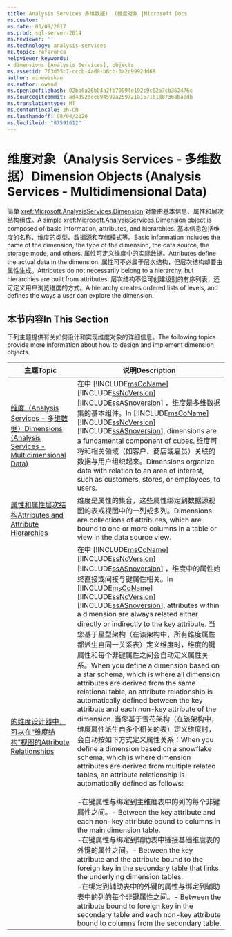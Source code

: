 ```yaml
---
title: Analysis Services 多维数据)  (维度对象 |Microsoft Docs
ms.custom: ''
ms.date: 03/09/2017
ms.prod: sql-server-2014
ms.reviewer: ''
ms.technology: analysis-services
ms.topic: reference
helpviewer_keywords:
- dimensions [Analysis Services], objects
ms.assetid: 7f3d55c7-cccb-4ad0-b6cb-3a2c9992dd68
author: minewiskan
ms.author: owend
ms.openlocfilehash: 02bb6a26b04a2fb79994e192c9c62a7cb362476c
ms.sourcegitcommit: ad4d92dce894592a259721a1571b1d8736abacdb
ms.translationtype: MT
ms.contentlocale: zh-CN
ms.lasthandoff: 08/04/2020
ms.locfileid: "87591612"
---
```

# <a name="dimension-objects-analysis-services---multidimensional-data"></a><span data-ttu-id="c915d-102">维度对象（Analysis Services - 多维数据）</span><span class="sxs-lookup"><span data-stu-id="c915d-102">Dimension Objects (Analysis Services - Multidimensional Data)</span></span>
  <span data-ttu-id="c915d-103">简单 <xref:Microsoft.AnalysisServices.Dimension> 对象由基本信息、属性和层次结构组成。</span><span class="sxs-lookup"><span data-stu-id="c915d-103">A simple <xref:Microsoft.AnalysisServices.Dimension> object is composed of basic information, attributes, and hierarchies.</span></span> <span data-ttu-id="c915d-104">基本信息包括维度的名称、维度的类型、数据源和存储模式等。</span><span class="sxs-lookup"><span data-stu-id="c915d-104">Basic information includes the name of the dimension, the type of the dimension, the data source, the storage mode, and others.</span></span> <span data-ttu-id="c915d-105">属性可定义维度中的实际数据。</span><span class="sxs-lookup"><span data-stu-id="c915d-105">Attributes define the actual data in the dimension.</span></span> <span data-ttu-id="c915d-106">属性可不必属于层次结构，但层次结构却要由属性生成。</span><span class="sxs-lookup"><span data-stu-id="c915d-106">Attributes do not necessarily belong to a hierarchy, but hierarchies are built from attributes.</span></span> <span data-ttu-id="c915d-107">层次结构不但可创建级别的有序列表，还可定义用户浏览维度的方式。</span><span class="sxs-lookup"><span data-stu-id="c915d-107">A hierarchy creates ordered lists of levels, and defines the ways a user can explore the dimension.</span></span>  
  
## <a name="in-this-section"></a><span data-ttu-id="c915d-108">本节内容</span><span class="sxs-lookup"><span data-stu-id="c915d-108">In This Section</span></span>  
 <span data-ttu-id="c915d-109">下列主题提供有关如何设计和实现维度对象的详细信息。</span><span class="sxs-lookup"><span data-stu-id="c915d-109">The following topics provide more information about how to design and implement dimension objects.</span></span>  
  
|<span data-ttu-id="c915d-110">主题</span><span class="sxs-lookup"><span data-stu-id="c915d-110">Topic</span></span>|<span data-ttu-id="c915d-111">说明</span><span class="sxs-lookup"><span data-stu-id="c915d-111">Description</span></span>|  
|-----------|-----------------|  
|[<span data-ttu-id="c915d-112">维度（Analysis Services - 多维数据）</span><span class="sxs-lookup"><span data-stu-id="c915d-112">Dimensions &#40;Analysis Services - Multidimensional Data&#41;</span></span>](dimensions-analysis-services-multidimensional-data.md)|<span data-ttu-id="c915d-113">在中 [!INCLUDE[msCoName](../../includes/msconame-md.md)] [!INCLUDE[ssNoVersion](../../includes/ssnoversion-md.md)] [!INCLUDE[ssASnoversion](../../includes/ssasnoversion-md.md)] ，维度是多维数据集的基本组件。</span><span class="sxs-lookup"><span data-stu-id="c915d-113">In [!INCLUDE[msCoName](../../includes/msconame-md.md)] [!INCLUDE[ssNoVersion](../../includes/ssnoversion-md.md)] [!INCLUDE[ssASnoversion](../../includes/ssasnoversion-md.md)], dimensions are a fundamental component of cubes.</span></span> <span data-ttu-id="c915d-114">维度可将和相关领域（如客户、商店或雇员）关联的数据与用户组织起来。</span><span class="sxs-lookup"><span data-stu-id="c915d-114">Dimensions organize data with relation to an area of interest, such as customers, stores, or employees, to users.</span></span>|  
|[<span data-ttu-id="c915d-115">属性和属性层次结构</span><span class="sxs-lookup"><span data-stu-id="c915d-115">Attributes and Attribute Hierarchies</span></span>](attributes-and-attribute-hierarchies.md)|<span data-ttu-id="c915d-116">维度是属性的集合，这些属性绑定到数据源视图的表或视图中的一列或多列。</span><span class="sxs-lookup"><span data-stu-id="c915d-116">Dimensions are collections of attributes, which are bound to one or more columns in a table or view in the data source view.</span></span>|  
|[<span data-ttu-id="c915d-117">的维度设计器中，可以在“维度结构”视图的</span><span class="sxs-lookup"><span data-stu-id="c915d-117">Attribute Relationships</span></span>](attribute-relationships.md)|<span data-ttu-id="c915d-118">在中 [!INCLUDE[msCoName](../../includes/msconame-md.md)] [!INCLUDE[ssNoVersion](../../includes/ssnoversion-md.md)] [!INCLUDE[ssASnoversion](../../includes/ssasnoversion-md.md)] ，维度中的属性始终直接或间接与键属性相关。</span><span class="sxs-lookup"><span data-stu-id="c915d-118">In [!INCLUDE[msCoName](../../includes/msconame-md.md)] [!INCLUDE[ssNoVersion](../../includes/ssnoversion-md.md)] [!INCLUDE[ssASnoversion](../../includes/ssasnoversion-md.md)], attributes within a dimension are always related either directly or indirectly to the key attribute.</span></span> <span data-ttu-id="c915d-119">当您基于星型架构（在该架构中，所有维度属性都派生自同一关系表）定义维度时，维度的键属性和每个非键属性之间会自动定义属性关系。</span><span class="sxs-lookup"><span data-stu-id="c915d-119">When you define a dimension based on a star schema, which is where all dimension attributes are derived from the same relational table, an attribute relationship is automatically defined between the key attribute and each non-key attribute of the dimension.</span></span> <span data-ttu-id="c915d-120">当您基于雪花架构（在该架构中，维度属性派生自多个相关的表）定义维度时，会自动按如下方式定义属性关系：</span><span class="sxs-lookup"><span data-stu-id="c915d-120">When you define a dimension based on a snowflake schema, which is where dimension attributes are derived from multiple related tables, an attribute relationship is automatically defined as follows:</span></span><br /><br /> <span data-ttu-id="c915d-121">-在键属性与绑定到主维度表中的列的每个非键属性之间。</span><span class="sxs-lookup"><span data-stu-id="c915d-121">-   Between the key attribute and each non-key attribute bound to columns in the main dimension table.</span></span><br /><span data-ttu-id="c915d-122">-在键属性与绑定到辅助表中链接基础维度表的外键的属性之间。</span><span class="sxs-lookup"><span data-stu-id="c915d-122">-   Between the key attribute and the attribute bound to the foreign key in the secondary table that links the underlying dimension tables.</span></span><br /><span data-ttu-id="c915d-123">-在绑定到辅助表中的外键的属性与绑定到辅助表中的列的每个非键属性之间。</span><span class="sxs-lookup"><span data-stu-id="c915d-123">-   Between the attribute bound to foreign key in the secondary table and each non-key attribute bound to columns from the secondary table.</span></span>|  
  
  
